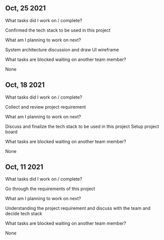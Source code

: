 ## Oct, 25 2021
What tasks did I work on / complete?

Confirmed the tech stack to be used in this project

What am I planning to work on next?

System architecture discussion and draw UI wireframe

What tasks are blocked waiting on another team member?

None

## Oct, 18 2021
What tasks did I work on / complete?

Collect and review project requirement

What am I planning to work on next?

Discuss and finalize the tech stack to be used in this project
Setup project board

What tasks are blocked waiting on another team member?

None

## Oct, 11 2021
What tasks did I work on / complete? 

Go through the requirements of this project

What am I planning to work on next? 

Understanding the project requirement and discuss with the team and decide tech stack

What tasks are blocked waiting on another team member?

None
